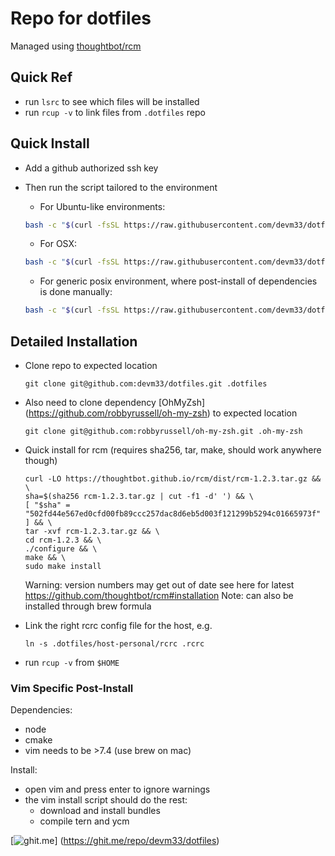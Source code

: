 # Repo for dotfiles

Managed using [thoughtbot/rcm](https://github.com/thoughtbot/rcm)

## Quick Ref

-   run `lsrc` to see which files will be installed
-   run `rcup -v` to link files from `.dotfiles` repo

## Quick Install

-   Add a github authorized ssh key
-   Then run the script tailored to the environment

    -   For Ubuntu-like environments:

    ```bash
    bash -c "$(curl -fsSL https://raw.githubusercontent.com/devm33/dotfiles/master/install/ubuntu.sh)"
    ```

    -   For OSX:

    ```bash
    bash -c "$(curl -fsSL https://raw.githubusercontent.com/devm33/dotfiles/master/install/osx.sh)"
    ```

    -   For generic posix environment, where post-install of dependencies is
        done manually:

    ```bash
    bash -c "$(curl -fsSL https://raw.githubusercontent.com/devm33/dotfiles/master/install/common.sh)"
    ```

## Detailed Installation

-   Clone repo to expected location

    ```
    git clone git@github.com:devm33/dotfiles.git .dotfiles
    ```

-   Also need to clone dependency [OhMyZsh]
    (https://github.com/robbyrussell/oh-my-zsh) to expected location

    ```
    git clone git@github.com:robbyrussell/oh-my-zsh.git .oh-my-zsh
    ```

-   Quick install for rcm (requires sha256, tar, make, should work anywhere
    though)

    ```
    curl -LO https://thoughtbot.github.io/rcm/dist/rcm-1.2.3.tar.gz && \
    sha=$(sha256 rcm-1.2.3.tar.gz | cut -f1 -d' ') && \
    [ "$sha" = "502fd44e567ed0cfd00fb89ccc257dac8d6eb5d003f121299b5294c01665973f" ] && \
    tar -xvf rcm-1.2.3.tar.gz && \
    cd rcm-1.2.3 && \
    ./configure && \
    make && \
    sudo make install
    ```

    Warning: version numbers may get out of date see here for latest
    https://github.com/thoughtbot/rcm#installation Note: can also be installed
    through brew formula

-   Link the right rcrc config file for the host, e.g.

    ```
    ln -s .dotfiles/host-personal/rcrc .rcrc
    ```

-   run `rcup -v` from `$HOME`

### Vim Specific Post-Install

Dependencies:

-   node
-   cmake
-   vim needs to be >7.4 (use brew on mac)

Install:

-   open vim and press enter to ignore warnings
-   the vim install script should do the rest:
    -   download and install bundles
    -   compile tern and ycm

[![ghit.me](https://ghit.me/badge.svg?repo=devm33/dotfiles)]
(https://ghit.me/repo/devm33/dotfiles)
